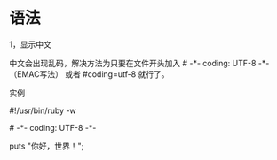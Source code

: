 # 语法

1，显示中文

中文会出现乱码，解决方法为只要在文件开头加入 \# -\*- coding: UTF-8 -\*-（EMAC写法） 或者 \#coding=utf-8 就行了。

实例

\#!/usr/bin/ruby -w

\# -\*- coding: UTF-8 -\*-

 

puts "你好，世界！";

